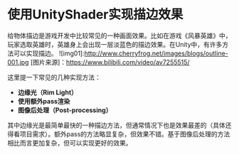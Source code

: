 # 使用UnityShader实现描边效果
给物体描边是游戏开发中比较常见的一种画面效果。比如在游戏《风暴英雄》中，玩家选取英雄时，英雄身上会出现一层淡蓝色的描边效果。在Unity中，有许多方法可以实现描边。
![img01]:http://www.cherryfrog.net/images/blogs/outline-001.jpg
[图片来源]：https://www.bilibili.com/video/av7255515/

这里提一下常见的几种实现方法：
* **边缘光（Rim Light）**
* **使用额外pass渲染**
* **图像后处理（Post-processing）**

其中边缘光是最简单最快的一种描边方法，但通常情况下也是效果最差的（具体还得看项目需求）。额外pass的方法略显复杂，但效果不错。基于图像后处理的方法相比而言更加复杂，但可以实现更好的效果。
